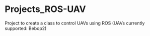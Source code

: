 # Projects_ROS-UAV
Project to create a class to control UAVs using ROS (UAVs currently supported: Bebop2)
